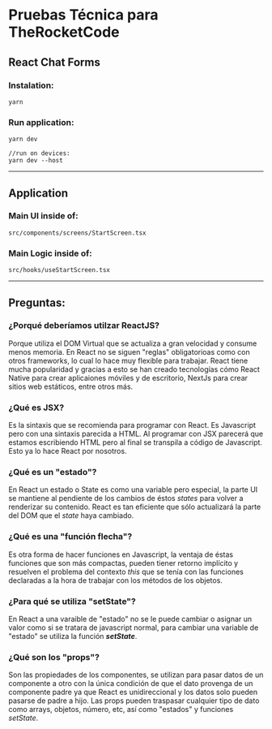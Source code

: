 # Pruebas Técnica para TheRocketCode

## React Chat Forms

### Instalation:

```
yarn

```

### Run application:

```
yarn dev

//run on devices:
yarn dev --host
```

---

## Application

### Main UI inside of:

```
src/components/screens/StartScreen.tsx
```

### Main Logic inside of:

```
src/hooks/useStartScreen.tsx
```

---

## Preguntas:

### ¿Porqué deberíamos utilzar ReactJS?

Porque utiliza el DOM Virtual que se actualiza a gran velocidad y consume menos memoria. En React no se siguen "reglas" obligatorioas como con otros frameworks, lo cual lo hace muy flexible para trabajar. React tiene mucha popularidad y gracias a esto se han creado tecnologías cómo React Native para crear aplicaiones móviles y de escritorio, NextJs para crear sitios web estáticos, entre otros más.

### ¿Qué es JSX?

Es la sintaxis que se recomienda para programar con React. Es Javascript pero con una sintaxis parecida a HTML. Al programar con JSX parecerá que estamos escribiendo HTML pero al final se transpila a código de Javascript. Esto ya lo hace React por nosotros.

### ¿Qué es un "estado"?

En React un estado o State es como una variable pero especial, la parte UI se mantiene al pendiente de los cambios de éstos _states_ para volver a renderizar su contenido. React es tan eficiente que sólo actualizará la parte del DOM que el _state_ haya cambiado.

### ¿Qué es una "función flecha"?

Es otra forma de hacer funciones en Javascript, la ventaja de éstas funciones que son más compactas, pueden tiener retorno implícito y resuelven el problema del contexto _this_ que se tenía con las funciones declaradas a la hora de trabajar con los métodos de los objetos.

### ¿Para qué se utiliza "setState"?

En React a una varaible de "estado" no se le puede cambiar o asignar un valor como si se tratara de javascript normal, para cambiar una variable de "estado" se utiliza la función **_setState_**.

### ¿Qué son los "props"?

Son las propiedades de los componentes, se utilizan para pasar datos de un componente a otro con la única condición de que el dato provenga de un componente padre ya que React es unidireccional y los datos solo pueden pasarse de padre a hijo. Las props pueden traspasar cualquier tipo de dato como arrays, objetos, número, etc, así como "estados" y funciones _setState_.
